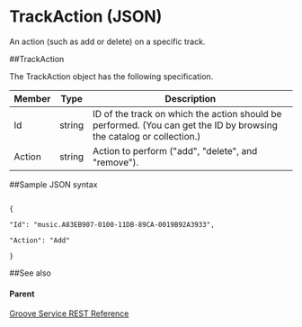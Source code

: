 # TrackAction (JSON)        

An action (such as add or delete) on a specific track. 

##TrackAction


The TrackAction object has the following specification.

| **Member** | **Type** | **Description**                                                                                                      |
|------------|----------|----------------------------------------------------------------------------------------------------------------------|
| Id         | string   | ID of the track on which the action should be performed. (You can get the ID by browsing the catalog or collection.) |
| Action     | string   | Action to perform ("add", "delete", and "remove").                                                                   |

##Sample JSON syntax
```

{

"Id": "music.A83EB907-0100-11DB-89CA-0019B92A3933",

"Action": "Add"

}
```
##See also


#### Parent  

[Groove Service REST Reference](Groove%20Service%20REST$20Reference.md)
